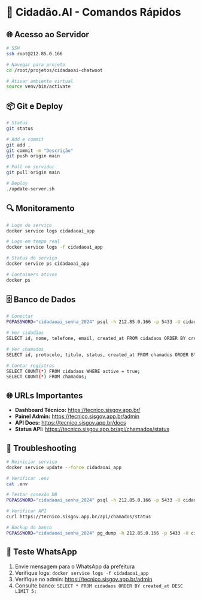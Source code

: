 # 🚀 Cidadão.AI - Comandos Rápidos

## 🌐 Acesso ao Servidor

```bash
# SSH
ssh root@212.85.0.166

# Navegar para projeto
cd /root/projetos/cidadaoai-chatwoot

# Ativar ambiente virtual
source venv/bin/activate
```

## 📦 Git e Deploy

```bash
# Status
git status

# Add e commit
git add .
git commit -m "Descrição"
git push origin main

# Pull no servidor
git pull origin main

# Deploy
./update-server.sh
```

## 🔍 Monitoramento

```bash
# Logs do serviço
docker service logs cidadaoai_app

# Logs em tempo real
docker service logs -f cidadaoai_app

# Status do serviço
docker service ps cidadaoai_app

# Containers ativos
docker ps
```

## 🗄️ Banco de Dados

```bash
# Conectar
PGPASSWORD="cidadaoai_senha_2024" psql -h 212.85.0.166 -p 5433 -U cidadaoai_user -d cidadaoai

# Ver cidadãos
SELECT id, nome, telefone, email, created_at FROM cidadaos ORDER BY created_at DESC LIMIT 10;

# Ver chamados
SELECT id, protocolo, titulo, status, created_at FROM chamados ORDER BY created_at DESC LIMIT 10;

# Contar registros
SELECT COUNT(*) FROM cidadaos WHERE active = true;
SELECT COUNT(*) FROM chamados;
```

## 🌐 URLs Importantes

- **Dashboard Técnico:** https://tecnico.sisgov.app.br/
- **Painel Admin:** https://tecnico.sisgov.app.br/admin
- **API Docs:** https://tecnico.sisgov.app.br/docs
- **Status API:** https://tecnico.sisgov.app.br/api/chamados/status

## 🔧 Troubleshooting

```bash
# Reiniciar serviço
docker service update --force cidadaoai_app

# Verificar .env
cat .env

# Testar conexão DB
PGPASSWORD="cidadaoai_senha_2024" psql -h 212.85.0.166 -p 5433 -U cidadaoai_user -d cidadaoai -c "SELECT 1;"

# Verificar API
curl https://tecnico.sisgov.app.br/api/chamados/status

# Backup do banco
PGPASSWORD="cidadaoai_senha_2024" pg_dump -h 212.85.0.166 -p 5433 -U cidadaoai_user cidadaoai > backup_$(date +%Y%m%d_%H%M%S).sql
```

## 📱 Teste WhatsApp

1. Envie mensagem para o WhatsApp da prefeitura
2. Verifique logs: `docker service logs -f cidadaoai_app`
3. Verifique no admin: https://tecnico.sisgov.app.br/admin
4. Consulte banco: `SELECT * FROM cidadaos ORDER BY created_at DESC LIMIT 5;`
